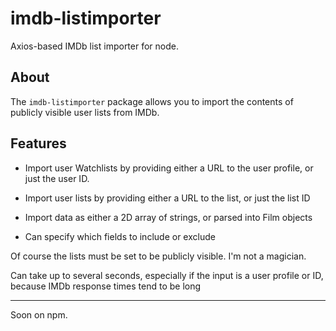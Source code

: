 # imdb-listimporter

Axios-based IMDb list importer for node.
## About

The `imdb-listimporter` package allows you to import the contents of publicly visible user lists from IMDb.

## Features 

- Import user Watchlists by providing either a URL to the user profile, or just the user ID.

- Import user lists by providing either a URL to the list, or just the list ID

- Import data as either a 2D array of strings, or parsed into Film objects

- Can specify which fields to include or exclude

Of course the lists must be set to be publicly visible. I'm not a magician.

Can take up to several seconds, especially if the input is a user profile or ID, because IMDb response times tend to be long

---

Soon on npm.